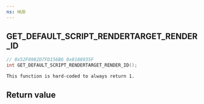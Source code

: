 ```yaml
---
ns: HUD
---
```

## GET_DEFAULT_SCRIPT_RENDERTARGET_RENDER_ID

```c
// 0x52F0982D7FD156B6 0x8188935F
int GET_DEFAULT_SCRIPT_RENDERTARGET_RENDER_ID();
```

```
This function is hard-coded to always return 1.  
```

## Return value
